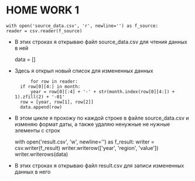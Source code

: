 # HOME WORK 1

    with open('source_data.csv', 'r', newline='') as f_source:
    reader = csv.reader(f_source)
* В этих строках я открываю файл source_data.csv для чтения данных в ней


    data = []
* Здесь я открыл новый список для измененных данных

 
            for row in reader:
        if row[0][4:] in month:
            year = row[0][:4] + '-' + str(month.index(row[0][4:]) + 1).zfill(2) + '-01'
        row = [year, row[1], row[2]]
        data.append(row)
* В этом цикле я прохожу по каждой строке в файле source_data.csv и изменяю формат даты, а также удаляю ненужные не нужные элементы с строк


    with open('result.csv', 'w', newline='') as f_result:
    writer = csv.writer(f_result)
    writer.writerow(['year', 'region', 'value'])
    writer.writerows(data)
* В этих строках я открываю файл result.csv для записи измененных данных в него
